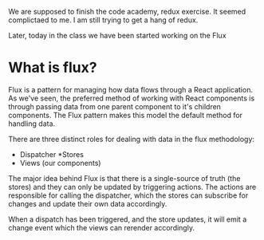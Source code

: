 We are supposed to finish the code academy, redux exercise. It seemed complictaed to me. 
I am still trying to get a hang of redux.

Later, today in the class we have been started working on the Flux

# What is flux?
Flux is a pattern for managing how data flows through a React application. As we've seen, the preferred method of working with React components is through passing data from one parent component to it's children components. The Flux pattern makes this model the default method for handling data.

There are three distinct roles for dealing with data in the flux methodology:

* Dispatcher
*Stores
* Views (our components)

The major idea behind Flux is that there is a single-source of truth (the stores) and they can only be updated by triggering actions. The actions are responsible for calling the dispatcher, which the stores can subscribe for changes and update their own data accordingly.

When a dispatch has been triggered, and the store updates, it will emit a change event which the views can rerender accordingly.